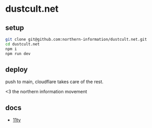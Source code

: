 # dustcult.net

## setup

```zsh
git clone git@github.com:northern-information/dustcult.net.git
cd dustcult.net
npm i
npm run dev
```

## deploy

push to main, cloudflare takes care of the rest.

<3 the northern information movement

## docs

- [11ty](https://www.11ty.dev/docs/)
